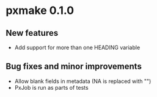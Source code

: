 # pxmake 0.1.0

## New features
- Add support for more than one HEADING variable


## Bug fixes and minor improvements
- Allow blank fields in metadata (NA is replaced with "")
- PxJob is run as parts of tests 

